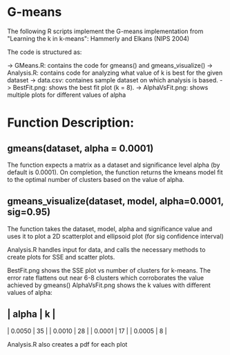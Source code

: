G-means
============================================
The following R scripts implement the G-means implementation from "Learning the k in k-means": Hammerly and Elkans (NIPS 2004)

The code is structured as:

-> GMeans.R: contains the code for gmeans() and gmeans_visualize()
-> Analysis.R: contains code for analyzing what value of k is best for the given dataset
-> data.csv: containes sample dataset on which analysis is based.
-> BestFit.png: shows the best fit plot (k = 8).
-> AlphaVsFit.png: shows multiple plots for different values of alpha

Function Description:
=====================
gmeans(dataset, alpha = 0.0001)
-------------------------------
The function expects a matrix as a dataset and significance level alpha (by default is 0.0001).
On completion, the function returns the kmeans model fit to the optimal number of clusters based on the value of alpha.

gmeans_visualize(dataset, model, alpha=0.0001, sig=0.95)
--------------------------------------------------------
The function takes the dataset, model, alpha and significance value and uses it to plot a 2D scatterplot and ellipsoid plot (for sig confidence interval)


Analysis.R handles input for data, and calls the necessary methods to create plots for SSE and scatter plots.

BestFit.png shows the SSE plot vs number of clusters for k-means. The error rate flattens out near 6-8 clusters which corroborates the value achieved by gmeans()
AlphaVsFit.png shows the k values with different values of alpha:

| alpha  |  k  |
----------------
| 0.0050 |  35 |
| 0.0010 |  28 |
| 0.0001 |  17 |
| 0.0005 |   8 |

Analysis.R also creates a pdf for each plot
